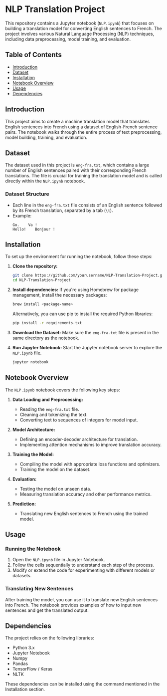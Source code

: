 # NLP Translation Project

This repository contains a Jupyter notebook (`NLP.ipynb`) that focuses on building a translation model for converting English sentences to French. The project involves various Natural Language Processing (NLP) techniques, including data preprocessing, model training, and evaluation.

## Table of Contents

- [Introduction](#introduction)
- [Dataset](#dataset)
- [Installation](#installation)
- [Notebook Overview](#notebook-overview)
- [Usage](#usage)
- [Dependencies](#dependencies)

## Introduction

This project aims to create a machine translation model that translates English sentences into French using a dataset of English-French sentence pairs. The notebook walks through the entire process of text preprocessing, model building, training, and evaluation.

## Dataset

The dataset used in this project is `eng-fra.txt`, which contains a large number of English sentences paired with their corresponding French translations. The file is crucial for training the translation model and is called directly within the `NLP.ipynb` notebook.

### Dataset Structure

- Each line in the `eng-fra.txt` file consists of an English sentence followed by its French translation, separated by a tab (`\t`).
- Example:
  ```
  Go.    Va !
  Hello!    Bonjour !
  ```

## Installation

To set up the environment for running the notebook, follow these steps:

1. **Clone the repository:**
   ```bash
   git clone https://github.com/yourusername/NLP-Translation-Project.git
   cd NLP-Translation-Project
   ```

2. **Install dependencies:**
   If you're using Homebrew for package management, install the necessary packages:

   ```bash
   brew install <package-name>
   ```

   Alternatively, you can use pip to install the required Python libraries:

   ```bash
   pip install -r requirements.txt
   ```

3. **Download the Dataset:**
   Make sure the `eng-fra.txt` file is present in the same directory as the notebook.

4. **Run Jupyter Notebook:**
   Start the Jupyter notebook server to explore the `NLP.ipynb` file.

   ```bash
   jupyter notebook
   ```

## Notebook Overview

The `NLP.ipynb` notebook covers the following key steps:

1. **Data Loading and Preprocessing:**
   - Reading the `eng-fra.txt` file.
   - Cleaning and tokenizing the text.
   - Converting text to sequences of integers for model input.

2. **Model Architecture:**
   - Defining an encoder-decoder architecture for translation.
   - Implementing attention mechanisms to improve translation accuracy.

3. **Training the Model:**
   - Compiling the model with appropriate loss functions and optimizers.
   - Training the model on the dataset.

4. **Evaluation:**
   - Testing the model on unseen data.
   - Measuring translation accuracy and other performance metrics.

5. **Prediction:**
   - Translating new English sentences to French using the trained model.

## Usage

### Running the Notebook

1. Open the `NLP.ipynb` file in Jupyter Notebook.
2. Follow the cells sequentially to understand each step of the process.
3. Modify or extend the code for experimenting with different models or datasets.

### Translating New Sentences

After training the model, you can use it to translate new English sentences into French. The notebook provides examples of how to input new sentences and get the translated output.

## Dependencies

The project relies on the following libraries:

- Python 3.x
- Jupyter Notebook
- Numpy
- Pandas
- TensorFlow / Keras
- NLTK

These dependencies can be installed using the command mentioned in the Installation section.
